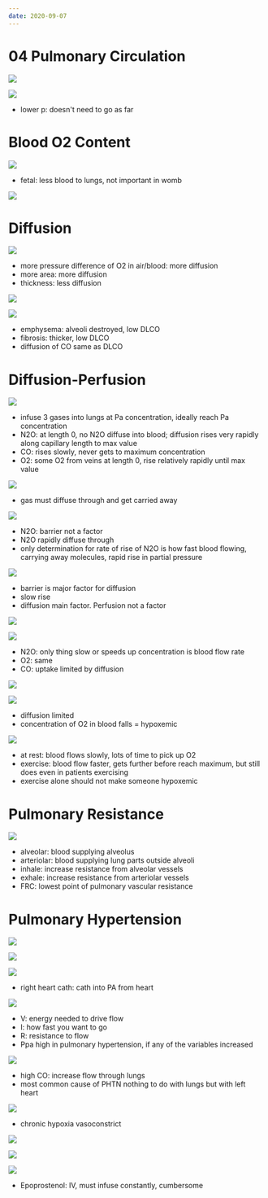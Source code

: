 ```yaml
---
date: 2020-09-07
---
```


# 04 Pulmonary Circulation

<!-- normal pulmonary circulation, pressure, wall thickness -->

![](https://photos.thisispiggy.com/file/wikiFiles/V3LoAtI.jpg)

![](https://photos.thisispiggy.com/file/wikiFiles/AbRizZk.jpg)

- lower p: doesn't need to go as far

# Blood O2 Content

<!-- systemic vs pulmonary vs fetal circulation differences. What happens in low O2 level in each -->

![](https://photos.thisispiggy.com/file/wikiFiles/1QmlQab.jpg)

- fetal: less blood to lungs, not important in womb

![](https://photos.thisispiggy.com/file/wikiFiles/8QdVJwe.jpg)

# Diffusion

<!-- Diffusion of gas exchange depends on what 3 factors -->

![](https://photos.thisispiggy.com/file/wikiFiles/GzsYv4m.jpg)

- more pressure difference of O2 in air/blood: more diffusion
- more area: more diffusion
- thickness: less diffusion

![](https://photos.thisispiggy.com/file/wikiFiles/6WVYrTb.jpg)

![](https://photos.thisispiggy.com/file/wikiFiles/N8AXESb.jpg)

- emphysema: alveoli destroyed, low DLCO
- fibrosis: thicker, low DLCO
- diffusion of CO same as DLCO

# Diffusion-Perfusion

<!-- N2O, O2, CO diffusion-perfusion limitations -->

![](https://photos.thisispiggy.com/file/wikiFiles/u3cTwpT.jpg)

- infuse 3 gases into lungs at Pa concentration, ideally reach Pa concentration
- N2O: at length 0, no N2O diffuse into blood; diffusion rises very rapidly along capillary length to max value
- CO: rises slowly, never gets to maximum concentration
- O2: some O2 from veins at length 0, rise relatively rapidly until max value

![](https://photos.thisispiggy.com/file/wikiFiles/rcpUv61.jpg)

- gas must diffuse through and get carried away

![](https://photos.thisispiggy.com/file/wikiFiles/6hGMIGM.jpg)

- N2O: barrier not a factor
- N2O rapidly diffuse through
- only determination for rate of rise of N2O is how fast blood flowing, carrying away molecules, rapid rise in partial pressure

![](https://photos.thisispiggy.com/file/wikiFiles/97Mo4zh.jpg)

- barrier is major factor for diffusion
- slow rise
- diffusion main factor. Perfusion not a factor

![](https://photos.thisispiggy.com/file/wikiFiles/JQh1wk1.jpg)

![](https://photos.thisispiggy.com/file/wikiFiles/DqpJqcr.jpg)

- N2O: only thing slow or speeds up concentration is blood flow rate
- O2: same
- CO: uptake limited by diffusion

<!-- O2 diffusion, perfusion limitation, diseases and exercise -->

![](https://photos.thisispiggy.com/file/wikiFiles/JQh1wk1.jpg)

![](https://photos.thisispiggy.com/file/wikiFiles/bz0pP6D.jpg)

- diffusion limited
- concentration of O2 in blood falls = hypoxemic

![](https://photos.thisispiggy.com/file/wikiFiles/fjJD2RP.jpg)

- at rest: blood flows slowly, lots of time to pick up O2
- exercise: blood flow faster, gets further before reach maximum, but still does even in patients exercising
- exercise alone should not make someone hypoxemic

# Pulmonary Resistance

<!-- pulmonary vascular resistance causes -->

![](https://photos.thisispiggy.com/file/wikiFiles/HhFsMPH.jpg)

- alveolar: blood supplying alveolus
- arteriolar: blood supplying lung parts outside alveoli
- inhale: increase resistance from alveolar vessels
- exhale: increase resistance from arteriolar vessels
- FRC: lowest point of pulmonary vascular resistance

# Pulmonary Hypertension

<!-- pulmonary HTN pressure vs normal. Significant physical finding, symptoms, complication -->

![](https://photos.thisispiggy.com/file/wikiFiles/O98gMgJ.jpg)

![](https://photos.thisispiggy.com/file/wikiFiles/Fkmolqs.jpg)

<!-- pulmonary htn diagnosis -->

![](https://photos.thisispiggy.com/file/wikiFiles/AmwnbwP.jpg)

- right heart cath: cath into PA from heart

<!-- pulmonary HTN calculation, causes -->

![](https://photos.thisispiggy.com/file/wikiFiles/gd6yFeM.jpg)

- V: energy needed to drive flow
- I: how fast you want to go
- R: resistance to flow
- Ppa high in pulmonary hypertension, if any of the variables increased

![](https://photos.thisispiggy.com/file/wikiFiles/JUKpdtm.jpg)

- high CO: increase flow through lungs
- most common cause of PHTN nothing to do with lungs but with left heart

![](https://photos.thisispiggy.com/file/wikiFiles/ai4NGwH.jpg)

- chronic hypoxia vasoconstrict

![](https://photos.thisispiggy.com/file/wikiFiles/SkszuyY.jpg)

<!-- primary pulmonary HTN gene, symptoms, treatment -->

![](https://photos.thisispiggy.com/file/wikiFiles/NewTo6X.jpg)

![](https://photos.thisispiggy.com/file/wikiFiles/0ktxgCu.jpg)

- Epoprostenol: IV, must infuse constantly, cumbersome
